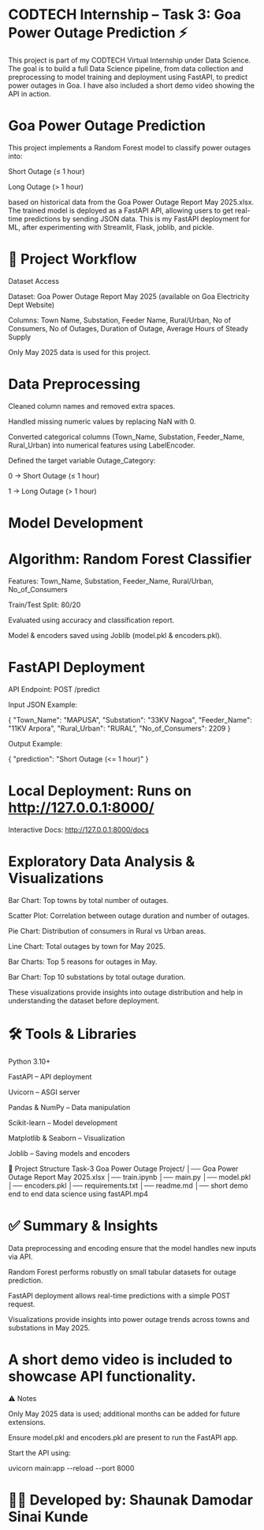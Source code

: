 # CODTECH Internship – Task 3: Goa Power Outage Prediction ⚡

This project is part of my CODTECH Virtual Internship under Data Science. The goal is to build a full Data Science pipeline, from data collection and preprocessing to model training and deployment using FastAPI, to predict power outages in Goa. I have also included a short demo video showing the API in action.

# Goa Power Outage Prediction

This project implements a Random Forest model to classify power outages into:

Short Outage (≤ 1 hour)

Long Outage (> 1 hour)

based on historical data from the Goa Power Outage Report May 2025.xlsx. The trained model is deployed as a FastAPI API, allowing users to get real-time predictions by sending JSON data. This is my FastAPI deployment for ML, after experimenting with Streamlit, Flask, joblib, and pickle.

# 🚀 Project Workflow
Dataset Access

Dataset: Goa Power Outage Report May 2025 (available on Goa Electricity Dept Website)

Columns: Town Name, Substation, Feeder Name, Rural/Urban, No of Consumers, No of Outages, Duration of Outage, Average Hours of Steady Supply

Only May 2025 data is used for this project.

# Data Preprocessing

Cleaned column names and removed extra spaces.

Handled missing numeric values by replacing NaN with 0.

Converted categorical columns (Town_Name, Substation, Feeder_Name, Rural_Urban) into numerical features using LabelEncoder.

Defined the target variable Outage_Category:

0 → Short Outage (≤ 1 hour)

1 → Long Outage (> 1 hour)

# Model Development

# Algorithm: Random Forest Classifier

Features: Town_Name, Substation, Feeder_Name, Rural/Urban, No_of_Consumers

Train/Test Split: 80/20

Evaluated using accuracy and classification report.

Model & encoders saved using Joblib (model.pkl & encoders.pkl).

# FastAPI Deployment

API Endpoint: POST /predict

Input JSON Example:

{
  "Town_Name": "MAPUSA",
  "Substation": "33KV Nagoa",
  "Feeder_Name": "11KV Arpora",
  "Rural_Urban": "RURAL",
  "No_of_Consumers": 2209
}


Output Example:

{
  "prediction": "Short Outage (<= 1 hour)"
}


# Local Deployment: Runs on http://127.0.0.1:8000/

Interactive Docs: http://127.0.0.1:8000/docs

# Exploratory Data Analysis & Visualizations

Bar Chart: Top towns by total number of outages.

Scatter Plot: Correlation between outage duration and number of outages.

Pie Chart: Distribution of consumers in Rural vs Urban areas.

Line Chart: Total outages by town for May 2025.

Bar Charts: Top 5 reasons for outages in May.

Bar Chart: Top 10 substations by total outage duration.

These visualizations provide insights into outage distribution and help in understanding the dataset before deployment.

# 🛠️ Tools & Libraries

Python 3.10+

FastAPI – API deployment

Uvicorn – ASGI server

Pandas & NumPy – Data manipulation

Scikit-learn – Model development

Matplotlib & Seaborn – Visualization

Joblib – Saving models and encoders

📂 Project Structure
Task-3 Goa Power Outage Project/
│── Goa Power Outage Report May 2025.xlsx
│── train.ipynb
│── main.py
│── model.pkl
│── encoders.pkl
│── requirements.txt
│── readme.md
│── short demo end to end data science using fastAPI.mp4

# ✅ Summary & Insights

Data preprocessing and encoding ensure that the model handles new inputs via API.

Random Forest performs robustly on small tabular datasets for outage prediction.

FastAPI deployment allows real-time predictions with a simple POST request.

Visualizations provide insights into power outage trends across towns and substations in May 2025.

# A short demo video is included to showcase API functionality.

⚠️ Notes

Only May 2025 data is used; additional months can be added for future extensions.

Ensure model.pkl and encoders.pkl are present to run the FastAPI app.

Start the API using:

uvicorn main:app --reload --port 8000


# 👨‍💻 Developed by: Shaunak Damodar Sinai Kunde

